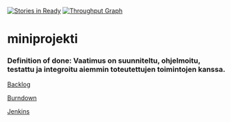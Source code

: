 [![Stories in Ready](https://badge.waffle.io/Ohtu-bugfarm/miniprojekti.png?label=ready&title=Ready)](https://waffle.io/Ohtu-bugfarm/miniprojekti)
[![Throughput Graph](https://graphs.waffle.io/ohtu-bugfarm/miniprojekti/throughput.svg)](https://waffle.io/ohtu-bugfarm/miniprojekti/metrics)


# miniprojekti

### **Definition of done**: Vaatimus on suunniteltu, ohjelmoitu, testattu ja integroitu aiemmin toteutettujen toimintojen kanssa.

[Backlog](https://waffle.io/Ohtu-bugfarm/miniprojekti)

[Burndown](https://docs.google.com/spreadsheets/d/12kZkfmj_N9J66UR2U48YFMtsBQ0T9RR4tDveIG8110k/edit#gid=0)

[Jenkins](http://ohtu.jamo.io/view/k2015-ohtu-miniprojektit/job/ohtu-bugfarm/)
